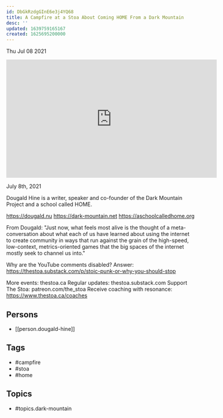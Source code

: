 ```yaml
---
id: DbGkRzdgGInE6e3j4YQ68
title: A Campfire at a Stoa About Coming HOME From a Dark Mountain
desc: ''
updated: 1639759165167
created: 1625695200000
---
```





Thu Jul 08 2021

<iframe width="560" height="315" src="https://www.youtube.com/embed/aWO72-iAqQI" title="A Campfire at a Stoa About Coming HOME From a Dark Mountain w/ Dougald Hine" frameborder="0" allow="accelerometer; autoplay; clipboard-write; encrypted-media; gyroscope; picture-in-picture" allowfullscreen ></iframe>

July 8th, 2021

Dougald Hine is a writer, speaker and co-founder of the Dark Mountain Project and a school called HOME.

https://dougald.nu
https://dark-mountain.net
https://aschoolcalledhome.org

From Dougald: "Just now, what feels most alive is the thought of a meta-conversation about what each of us have learned about using the internet to create community in ways that run against the grain of the high-speed, low-context, metrics-oriented games that the big spaces of the internet mostly seek to channel us into."

Why are the YouTube comments disabled? Answer: https://thestoa.substack.com/p/stoic-punk-or-why-you-should-stop

More events: thestoa.ca
Regular updates: thestoa.substack.com
Support The Stoa: patreon.com/the_stoa
Receive coaching with resonance: https://www.thestoa.ca/coaches

## Persons

- [[person.dougald-hine]]

## Tags

- #campfire
- #stoa
- #home

## Topics

- #topics.dark-mountain

